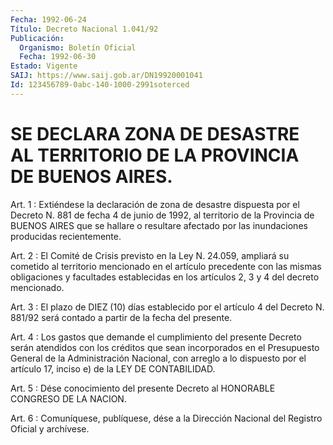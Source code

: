 ```yaml
---
Fecha: 1992-06-24
Título: Decreto Nacional 1.041/92
Publicación:
  Organismo: Boletín Oficial
  Fecha: 1992-06-30
Estado: Vigente
SAIJ: https://www.saij.gob.ar/DN19920001041
Id: 123456789-0abc-140-1000-2991soterced
---
```

# SE DECLARA ZONA DE DESASTRE AL TERRITORIO DE LA PROVINCIA DE BUENOS AIRES.

<a id="1"></a>
Art.  1  :  Extiéndese  la  declaración  de  zona  de desastre dispuesta  por  el  Decreto N. 881 de fecha 4 de junio de 1992,  al territorio  de la Provincia  de  BUENOS  AIRES  que  se  hallare  o resultare afectado  por  las inundaciones producidas recientemente.

<a id="2"></a>
Art.  2  :  El  Comité de Crisis previsto en la Ley N. 24.059, ampliará  su  cometido al  territorio  mencionado  en  el  artículo precedente con  las  mismas  obligaciones y facultades establecidas en los artículos 2, 3 y 4 del decreto mencionado.

<a id="3"></a>
Art. 3 : El plazo de DIEZ (10) días establecido por el artículo 4 del  Decreto  N.  881/92  será  contado  a partir de la fecha del presente.

<a id="4"></a>
Art.  4  : Los gastos que demande el cumplimiento del presente Decreto serán atendidos  con  los créditos que sean incorporados en el Presupuesto General de la Administración  Nacional,  con arreglo a  lo  dispuesto  por  el  artículo  17,  inciso  e)  de  la LEY DE CONTABILIDAD.

<a id="5"></a>
Art.  5  : Dése conocimiento del presente Decreto al HONORABLE CONGRESO DE LA NACION.

<a id="6"></a>
Art. 6 : Comuníquese, publíquese, dése a la Dirección Nacional del Registro Oficial y archívese.